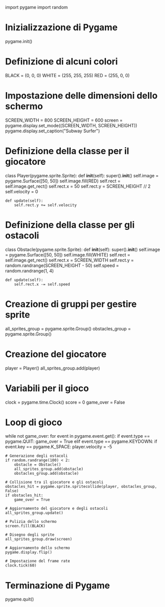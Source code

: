 import pygame
import random

# Inizializzazione di Pygame
pygame.init()

# Definizione di alcuni colori
BLACK = (0, 0, 0)
WHITE = (255, 255, 255)
RED = (255, 0, 0)

# Impostazione delle dimensioni dello schermo
SCREEN_WIDTH = 800
SCREEN_HEIGHT = 600
screen = pygame.display.set_mode((SCREEN_WIDTH, SCREEN_HEIGHT))
pygame.display.set_caption("Subway Surfer")

# Definizione della classe per il giocatore
class Player(pygame.sprite.Sprite):
    def __init__(self):
        super().__init__()
        self.image = pygame.Surface([50, 50])
        self.image.fill(RED)
        self.rect = self.image.get_rect()
        self.rect.x = 50
        self.rect.y = SCREEN_HEIGHT // 2
        self.velocity = 0

    def update(self):
        self.rect.y += self.velocity

# Definizione della classe per gli ostacoli
class Obstacle(pygame.sprite.Sprite):
    def __init__(self):
        super().__init__()
        self.image = pygame.Surface([50, 50])
        self.image.fill(WHITE)
        self.rect = self.image.get_rect()
        self.rect.x = SCREEN_WIDTH
        self.rect.y = random.randrange(SCREEN_HEIGHT - 50)
        self.speed = random.randrange(1, 4)

    def update(self):
        self.rect.x -= self.speed

# Creazione di gruppi per gestire sprite
all_sprites_group = pygame.sprite.Group()
obstacles_group = pygame.sprite.Group()

# Creazione del giocatore
player = Player()
all_sprites_group.add(player)

# Variabili per il gioco
clock = pygame.time.Clock()
score = 0
game_over = False

# Loop di gioco
while not game_over:
    for event in pygame.event.get():
        if event.type == pygame.QUIT:
            game_over = True
        elif event.type == pygame.KEYDOWN:
            if event.key == pygame.K_SPACE:
                player.velocity = -5

    # Generazione degli ostacoli
    if random.randrange(100) < 2:
        obstacle = Obstacle()
        all_sprites_group.add(obstacle)
        obstacles_group.add(obstacle)

    # Collisione tra il giocatore e gli ostacoli
    obstacles_hit = pygame.sprite.spritecollide(player, obstacles_group, False)
    if obstacles_hit:
        game_over = True

    # Aggiornamento del giocatore e degli ostacoli
    all_sprites_group.update()

    # Pulizia dello schermo
    screen.fill(BLACK)

    # Disegno degli sprite
    all_sprites_group.draw(screen)

    # Aggiornamento dello schermo
    pygame.display.flip()

    # Impostazione del frame rate
    clock.tick(60)

# Terminazione di Pygame
pygame.quit()
